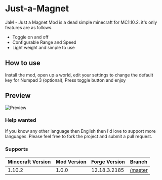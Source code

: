 # Just-a-Magnet
JaM - Just a Magnet Mod is a dead simple minecraft for MC1.10.2. it's only features are as follows

- Toggle on and off
- Configurable Range and Speed
- Light weight and simple to use

## How to use
Install the mod, open up a world, edit your settings to change the default key for Numpad 3 (optional), Press toggle button and enjoy 

## Preview 
![Preview](http://i.imgur.com/nsvE0w1.gifv)

### Help wanted
If you know any other language then English then I'd love to support more languages. Please feel free to fork the project and submit a pull request. 

### Supports
|Minecraft Version|Mod Version|Forge Version|Branch
|---|---|---|---
|1.10.2|1.0.0|12.18.3.2185|[/master](https://github.com/MichaelHillcox/Just-a-Magnet-Mod/tree/master)